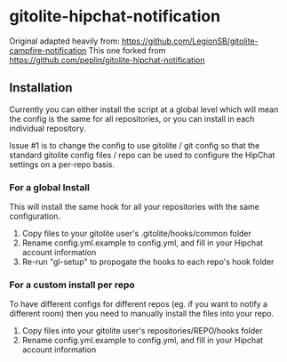 gitolite-hipchat-notification
==============================

Original adapted heavily from: https://github.com/LegionSB/gitolite-campfire-notification
This one forked from https://github.com/peplin/gitolite-hipchat-notification

Installation
------------

Currently you can either install the script at a global level which will mean the config
is the same for all repositories, or you can install in each individual repository.

Issue #1 is to change the config to use gitolite / git config so that the standard
gitolite config files / repo can be used to configure the HipChat settings on a per-repo
basis.

### For a global Install

This will install the same hook for all your repositories with the same configuration.

1. Copy files to your gitolite user's .gitolite/hooks/common folder
2. Rename config.yml.example to config.yml, and fill in your Hipchat account information
3. Re-run "gl-setup" to propogate the hooks to each repo's hook folder

### For a custom install per repo

To have different configs for different repos (eg. if you want to notify a different room) then
you need to manually install the files into your repo.

1. Copy files into your gitolite user's repositories/REPO/hooks folder
2. Rename config.yml.example to config.yml, and fill in your Hipchat account information